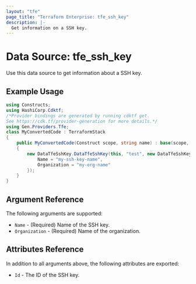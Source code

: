 ```yaml
---
layout: "tfe"
page_title: "Terraform Enterprise: tfe_ssh_key"
description: |-
  Get information on a SSH key.
---
```


# Data Source: tfe_ssh_key

Use this data source to get information about a SSH key.

## Example Usage

```csharp
using Constructs;
using HashiCorp.Cdktf;
/*Provider bindings are generated by running cdktf get.
See https://cdk.tf/provider-generation for more details.*/
using Gen.Providers.Tfe;
class MyConvertedCode : TerraformStack
{
    public MyConvertedCode(Construct scope, string name) : base(scope, name)
    {
        new DataTfeSshKey.DataTfeSshKey(this, "test", new DataTfeSshKeyConfig {
            Name = "my-ssh-key-name",
            Organization = "my-org-name"
        });
    }
}
```

## Argument Reference

The following arguments are supported:

* `Name` - (Required) Name of the SSH key.
* `Organization` - (Required) Name of the organization.

## Attributes Reference

In addition to all arguments above, the following attributes are exported:

* `Id` - The ID of the SSH key.

<!-- cache-key: cdktf-0.17.0-pre.15 input-806b3725b385ea145f9913c0e0d9cd7b045ae9faf7bb22bbddfa40eda1fb10e3 -->